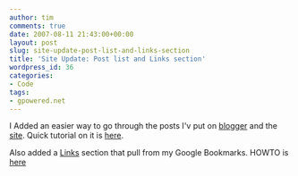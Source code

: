 ```yaml
---
author: tim
comments: true
date: 2007-08-11 21:43:00+00:00
layout: post
slug: site-update-post-list-and-links-section
title: 'Site Update: Post list and Links section'
wordpress_id: 36
categories:
- Code
tags:
- gpowered.net
---
```


I Added an easier way to go through the posts I'v put on [blogger](http://gpowered.blogspot.com/) and the [site](http://gpowered.net/g/). Quick tutorial on it is [here](http://blog.gpowered.net/2007/08/howto-getting-list-of-post-titles-from.html).  
  

Also added a [Links](http://gpowered.net/links) section that pull from my Google Bookmarks.  HOWTO is [here](http://blog.gpowered.net/2007/08/howto-pulling-google-bookmarks-with.html)

